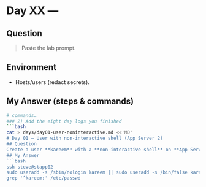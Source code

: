 # Day XX — <short title>

## Question
> Paste the lab prompt.

## Environment
- Hosts/users (redact secrets).

## My Answer (steps & commands)
```bash
# commands…
### 2) Add the eight day logs you finished
```bash
cat > days/day01-user-noninteractive.md <<'MD'
# Day 01 — User with non-interactive shell (App Server 2)
## Question
Create a user **kareem** with a **non-interactive shell** on **App Server 2**.
## My Answer
```bash
ssh steve@stapp02
sudo useradd -s /sbin/nologin kareem || sudo useradd -s /bin/false kareem
grep '^kareem:' /etc/passwd
